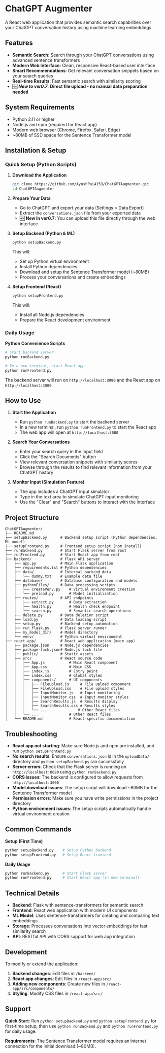 # ChatGPT Augmenter

A React web application that provides semantic search capabilities over your ChatGPT conversation history using machine learning embeddings.

## Features

- **Semantic Search**: Search through your ChatGPT conversations using advanced sentence transformers
- **Modern Web Interface**: Clean, responsive React-based user interface
- **Smart Recommendations**: Get relevant conversation snippets based on your search queries
- **Real-time Results**: Fast semantic search with similarity scoring
- 🆕 **_New to ver0.7_**: **Direct file upload - no manual data preparation needed**

## System Requirements

- Python 3.11 or higher
- Node.js and npm (required for React app)
- Modern web browser (Chrome, Firefox, Safari, Edge)
- ~80MB of SSD space for the Sentence Transformer model

## Installation & Setup

### Quick Setup (Python Scripts)

1. **Download the Application**
   ```bash
   git clone https://github.com/AyushPai4159/ChatGPTAugmenter.git
   cd ChatGPTAugmenter
   ```

2. **Prepare Your Data**
   - Go to ChatGPT and export your data (Settings > Data Export)
   - Extract the `conversations.json` file from your exported data
   - 🆕 **New in ver0.7**: You can upload this file directly through the web interface

3. **Setup Backend (Python & ML)**
   ```bash
   python setupBackend.py
   ```
   This will:
   - Set up Python virtual environment
   - Install Python dependencies
   - Download and setup the Sentence Transformer model (~80MB)
   - Process your conversations and create embeddings

4. **Setup Frontend (React)**
   ```bash
   python setupFrontend.py
   ```
   This will:
   - Install all Node.js dependencies
   - Prepare the React development environment

### Daily Usage

**Python Convenience Scripts**
```bash
# Start backend server
python runBackend.py

# In a new terminal, start React app
python runFrontend.py
```


The backend server will run on `http://localhost:8080` and the React app on `http://localhost:3000`.

## How to Use

1. **Start the Application**
   - Run `python runBackend.py` to start the backend server
   - In a new terminal, run `python runFrontend.py` to start the React app
   - The web app will open at `http://localhost:3000`

2. **Search Your Conversations**
   - Enter your search query in the input field
   - Click the "Search Documents" button
   - View relevant conversation snippets with similarity scores
   - Browse through the results to find relevant information from your ChatGPT history

3. **Monitor Input (Simulation Feature)**
   - The app includes a ChatGPT input simulator
   - Type in the text area to simulate ChatGPT input monitoring
   - Use the "Clear" and "Search" buttons to interact with the interface

## Project Structure


```
ChatGPTAugmenter/
├── README.md
├── setupBackend.py      # Backend setup script (Python dependencies, ML model)
├── setupFrontend.py     # Frontend setup script (npm install)
├── runBackend.py        # Start Flask server from root
├── runFrontend.py       # Start React app from root
├── backend/             # Flask API server
│   ├── app.py           # Main Flask application
│   ├── requirements.txt # Python dependencies
│   ├── data/            # Internal backend data
│   │   └── dummy.txt    # Example data file
│   ├── database/        # Database configuration and models
│   ├── pythonFiles/     # Data processing scripts
│   │   ├── createVenv.py    # Virtual environment creation
│   │   └── preload.py       # Model initialization
│   ├── routes/          # API endpoints
│   │   ├── extract.py       # Data extraction
│   │   ├── health.py        # Health check endpoint
│   │   └── search.py        # Semantic search operations
│   ├── delete.py        # Data deletion script
│   ├── load.py          # Data loading script
│   ├── setup.py         # Backend setup automation
│   ├── run_flask.py     # Flask server runner
│   ├── my_model_dir/    # Model directory
│   └── venv/            # Python virtual environment
├── react-app/           # React web application (main app)
│   ├── package.json     # Node.js dependencies
│   ├── package-lock.json# Node.js lock file
│   ├── public/          # Static assets
│   ├── src/             # React source code
│   │   ├── App.js           # Main React component
│   │   ├── App.css          # Main CSS
│   │   ├── index.js         # Entry point
│   │   ├── index.css        # Global styles
│   │   ├── components/      # UI components
│   │   │   ├── FileUpload.js     # File upload component
│   │   │   ├── FileUpload.css    # File upload styles
│   │   │   ├── InputMonitor.js   # Input monitoring
│   │   │   ├── InputMonitor.css  # Input monitor styles
│   │   │   ├── SearchResults.js  # Results display
│   │   │   ├── SearchResults.css # Results styles
│   │   │   └── ...              # Other React files
│   │   └── ...              # Other React files
│   └── README.md            # React-specific documentation
```

## Troubleshooting

- **React app not starting**: Make sure Node.js and npm are installed, and run `python setupFrontend.py`
- **No search results**: Ensure `conversations.json` is in the `uploadData/` directory and `python setupBackend.py` ran successfully
- **Server errors**: Check that the Flask server is running on `http://localhost:8080` using `python runBackend.py`
- **CORS issues**: The backend is configured to allow requests from `http://localhost:3000`
- **Model download issues**: The setup script will download ~80MB for the Sentence Transformer model
- **Permission errors**: Make sure you have write permissions in the project directory
- **Python environment issues**: The setup scripts automatically handle virtual environment creation

## Common Commands

**Setup (First Time)**
```bash
python setupBackend.py    # Setup Python backend
python setupFrontend.py   # Setup React frontend
```

**Daily Usage**
```bash
python runBackend.py      # Start Flask server
python runFrontend.py     # Start React app (in new terminal)
```

## Technical Details

- **Backend**: Flask with sentence-transformers for semantic search
- **Frontend**: React web application with modern UI components
- **ML Model**: Uses sentence-transformers for creating and comparing text embeddings
- **Storage**: Processes conversations into vector embeddings for fast similarity search
- **API**: RESTful API with CORS support for web app integration

## Development

To modify or extend the application:

1. **Backend changes**: Edit files in `/backend/` 
2. **React app changes**: Edit files in `/react-app/src/`
3. **Adding new components**: Create new files in `/react-app/src/components/`
4. **Styling**: Modify CSS files in `/react-app/src/`

## Support

**Quick Start**: Run `python setupBackend.py` and `python setupFrontend.py` for first-time setup, then use `python runBackend.py` and `python runFrontend.py` for daily usage.

**Requirements**: The Sentence Transformer model requires an internet connection for the initial download (~80MB).